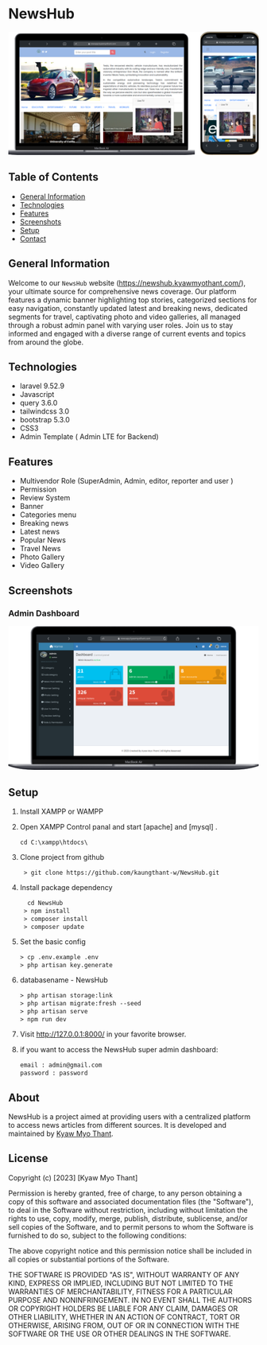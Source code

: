 # NewsHub
![video gallery](public/screenshoot/Group%201.png)

## Table of Contents
* [General Information](#general-information)
* [Technologies](#technologies)
* [Features](#features)
* [Screenshots](#screenshots)
* [Setup](#setup)
* [Contact](#contact)

## General Information
Welcome to our `NewsHub` website (https://newshub.kyawmyothant.com/), your ultimate source for comprehensive news coverage. Our platform features a dynamic banner highlighting top stories, categorized sections for easy navigation, constantly updated latest and breaking news, dedicated segments for travel, captivating photo and video galleries, all managed through a robust admin panel with varying user roles. Join us to stay informed and engaged with a diverse range of current events and topics from around the globe.


## Technologies
* laravel 9.52.9
* Javascript
* query 3.6.0
* tailwindcss 3.0
* bootstrap 5.3.0
* CSS3
* Admin Template ( Admin LTE for Backend)


## Features
* Multivendor Role (SuperAdmin, Admin, editor, reporter and user )
* Permission
* Review System
* Banner
* Categories menu
* Breaking news
* Latest news
* Popular News
* Travel News
* Photo Gallery
* Video Gallery

## Screenshots

### Admin Dashboard
![video gallery](public/screenshoot/admindashboard.png)



## Setup
1. Install XAMPP or WAMPP
2. Open XAMPP Control panal and start [apache] and [mysql] .
   ```
   cd C:\xampp\htdocs\
   ```
4. Clone project from github
   ```
    > git clone https://github.com/kaungthant-w/NewsHub.git
   ```
5. Install package dependency
   ```
     cd NewsHub
    > npm install
    > composer install
    > composer update
   ```
6. Set the basic config
   ```
   > cp .env.example .env
   > php artisan key.generate
   ```
   
7. databasename - NewsHub
   ```
   > php artisan storage:link
   > php artisan migrate:fresh --seed
   > php artisan serve
   > npm run dev
   ```
9. Visit  http://127.0.0.1:8000/ in your favorite browser.
10. if you want to access the NewsHub super admin dashboard:
    ```
    email : admin@gmail.com
    password : password
    ```
    

## About

NewsHub is a project aimed at providing users with a centralized platform to access news articles from different sources. It is developed and maintained by [Kyaw Myo Thant](https://www.newshub.kyawmyothant.com).


## License

Copyright (c) [2023] [Kyaw Myo Thant]

Permission is hereby granted, free of charge, to any person obtaining a copy
of this software and associated documentation files (the "Software"), to deal
in the Software without restriction, including without limitation the rights
to use, copy, modify, merge, publish, distribute, sublicense, and/or sell
copies of the Software, and to permit persons to whom the Software is
furnished to do so, subject to the following conditions:

The above copyright notice and this permission notice shall be included in all
copies or substantial portions of the Software.

THE SOFTWARE IS PROVIDED "AS IS", WITHOUT WARRANTY OF ANY KIND, EXPRESS OR
IMPLIED, INCLUDING BUT NOT LIMITED TO THE WARRANTIES OF MERCHANTABILITY,
FITNESS FOR A PARTICULAR PURPOSE AND NONINFRINGEMENT. IN NO EVENT SHALL THE
AUTHORS OR COPYRIGHT HOLDERS BE LIABLE FOR ANY CLAIM, DAMAGES OR OTHER
LIABILITY, WHETHER IN AN ACTION OF CONTRACT, TORT OR OTHERWISE, ARISING FROM,
OUT OF OR IN CONNECTION WITH THE SOFTWARE OR THE USE OR OTHER DEALINGS IN THE
SOFTWARE.
